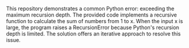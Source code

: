 This repository demonstrates a common Python error: exceeding the maximum recursion depth. The provided code implements a recursive function to calculate the sum of numbers from 1 to x. When the input x is large, the program raises a RecursionError because Python's recursion depth is limited. The solution offers an iterative approach to resolve this issue.